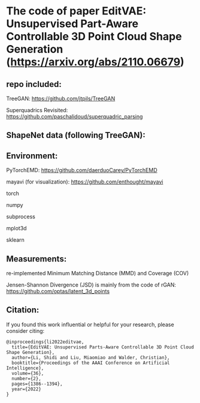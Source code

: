 # The code of paper EditVAE: Unsupervised Part-Aware Controllable 3D Point Cloud Shape Generation (https://arxiv.org/abs/2110.06679)


## repo included:
TreeGAN: https://github.com/jtpils/TreeGAN

Superquadrics Revisited: https://github.com/paschalidoud/superquadric_parsing

## ShapeNet data (following TreeGAN):

## Environment:
PyTorchEMD: https://github.com/daerduoCarey/PyTorchEMD

mayavi (for visualization): https://github.com/enthought/mayavi

torch

numpy

subprocess

mplot3d

sklearn

## Measurements:
re-implemented Minimum Matching Distance (MMD) and Coverage (COV)

Jensen-Shannon Divergence (JSD) is mainly from the code of rGAN: https://github.com/optas/latent_3d_points

## Citation:
If you found this work influential or helpful for your research, please consider citing:
```
@inproceedings{li2022editvae,
  title={EditVAE: Unsupervised Parts-Aware Controllable 3D Point Cloud Shape Generation},
  author={Li, Shidi and Liu, Miaomiao and Walder, Christian},
  booktitle={Proceedings of the AAAI Conference on Artificial Intelligence},
  volume={36},
  number={2},
  pages={1386--1394},
  year={2022}
}
```
